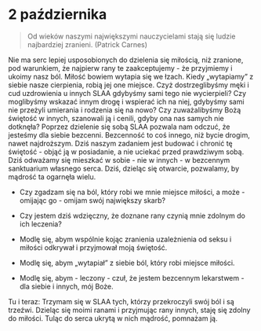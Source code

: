 
# 2 października

> Od wieków naszymi największymi nauczycielami stają się ludzie najbardziej zranieni. (Patrick Carnes)

Nie ma serc lepiej usposobionych do dzielenia się miłością, niż zranione, pod warunkiem, że najpierw rany te zaakceptujemy - że przyjmiemy i ukoimy nasz ból. Miłość bowiem wytapia się we łzach. Kiedy „wytapiamy” z siebie nasze cierpienia, robią jej one miejsce. Czyż dostrzeglibyśmy męki i cud uzdrowienia u innych SLAA gdybyśmy sami tego nie wycierpieli? Czy moglibyśmy wskazać innym drogę i wspierać ich na niej, gdybyśmy sami nie przeżyli umierania i rodzenia się na nowo? Czy zuważalibyśmy Bożą świętość w innych, szanowali ją i cenili, gdyby ona nas samych nie dotknęła? Poprzez dzielenie się sobą SLAA pozwala nam odczuć, że jesteśmy dla siebie bezcenni. Bezcenność to coś innego, niż bycie drogim, nawet najdroższym. Dziś naszym zadaniem jest budować i chronić tę świętość - objąć ją w posiadanie, a nie uciekać przed prawdziwym sobą. Dziś odważamy się mieszkać w sobie - nie w innych - w bezcennym sanktuarium własnego serca. Dziś, dzieląc się otwarcie, pozwalamy, by mądrość ta ogarnęła wielu.

- Czy zgadzam się na ból, który robi we mnie miejsce miłości, a może - omijając go - omijam swój największy skarb?
- Czy jestem dziś wdzięczny, że doznane rany czynią mnie zdolnym do ich leczenia?

- Modlę się, abym wspólnie kojąc zranienia uzależnienia od seksu i miłości odkrywał i przyjmował moją świętość.
- Modlę się, abym „wytapiał” z siebie ból, który robi miejsce miłości.
- Modlę się, abym - leczony - czuł, że jestem bezcennym lekarstwem - dla siebie i innych, mój Boże.

Tu i teraz: Trzymam się w SLAA tych, którzy przekroczyli swój ból i są trzeźwi. Dzieląc się moimi ranami i przyjmując rany innych, staję się zdolny do miłości. Tuląc do serca ukrytą w nich mądrość, pomnażam ją.
